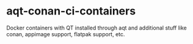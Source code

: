# aqt-conan-ci-containers
Docker containers with QT installed through aqt and additional stuff like conan, appimage support, flatpak support, etc.
